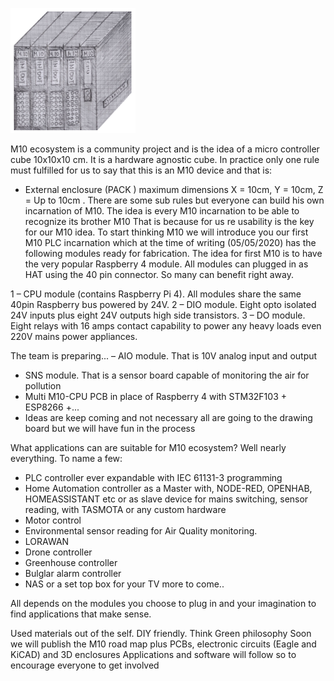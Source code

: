 ![M10 PACK](M10-atistic.png)


M10 ecosystem is a community project and is the idea of a micro controller cube 10x10x10 cm. It is a hardware agnostic cube.
In practice only one rule must fulfilled for us to say that this is an M10 device and that is:

- External enclosure (PACK ) maximum dimensions X = 10cm, Y = 10cm, Z = Up to 10cm .
There are some sub rules but everyone can build his own incarnation of M10. The idea is every M10 incarnation to be able to recognize its brother M10
That is because for us re usability is the key for our M10 idea.
To start thinking M10 we will introduce you our first M10 PLC incarnation which at the time of writing (05/05/2020)
has the following modules ready for fabrication. 
The idea for first M10 is to have the very popular Raspberry 4 module. All modules can plugged in as HAT using the 40 pin connector. So many can benefit right away.

1 – CPU module (contains Raspberry Pi 4). All modules share the same 40pin Raspberry bus powered by 24V.
2 – DIO module. Eight opto isolated 24V inputs plus eight 24V outputs high side transistors.
3 – DO module. Eight relays with 16 amps contact capability to power any heavy loads even 220V mains power appliances.

The team is preparing...
– AIO module.  That is 10V analog input and output
- SNS module. That is a sensor board capable of monitoring the air for pollution
- Multi M10-CPU PCB in place of Raspberry 4 with STM32F103 + ESP8266 +...
- Ideas are keep coming and not necessary all are going to the drawing board but we will have fun in the process

What applications can are suitable for M10 ecosystem? Well nearly everything. To name a few:
- PLC controller ever expandable with IEC 61131-3 programming
- Home Automation controller as a Master with, NODE-RED, OPENHAB, HOMEASSISTANT etc or as slave device for mains switching, sensor reading, with TASMOTA or any custom hardware
- Motor control
- Environmental sensor reading for Air Quality monitoring.
- LORAWAN
- Drone controller
- Greenhouse controller
- Bulglar alarm controller
- NAS or a set top box for your TV
more to come..

All depends on the modules you choose to plug in and your imagination to find applications that make sense.

Used materials out of the self. DIY friendly. Think Green philosophy
Soon we will publish the M10 road map plus PCBs, electronic circuits (Eagle and KiCAD) and 3D enclosures
Applications and software will follow so to encourage everyone to get involved
